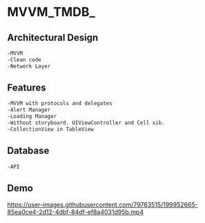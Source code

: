 # MVVM_TMDB_

<h2>Architectural Design</h2>

```html
-MVVM
-Clean code
-Network Layer
```

<h2>Features</h2>

```html
-MVVM with protocols and delegates
-Alert Manager
-Loading Manager
-Without storyboard. UIViewController and Cell xib.
-CollectionView in TableView
```

<h2>Database</h2>

```html
-API
```

<h2>Demo</h2>



https://user-images.githubusercontent.com/79763515/199952665-85ea0ce4-2d12-4dbf-84df-ef8a4031d95b.mp4

